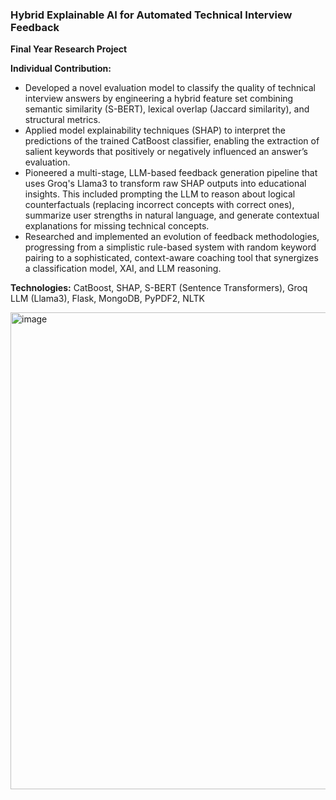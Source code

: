 

### Hybrid Explainable AI for Automated Technical Interview Feedback

**Final Year Research Project**

**Individual Contribution:**
* Developed a novel evaluation model to classify the quality of technical interview answers by engineering a hybrid feature set combining semantic similarity (S-BERT), lexical overlap (Jaccard similarity), and structural metrics.
* Applied model explainability techniques (SHAP) to interpret the predictions of the trained CatBoost classifier, enabling the extraction of salient keywords that positively or negatively influenced an answer’s evaluation.
* Pioneered a multi-stage, LLM-based feedback generation pipeline that uses Groq's Llama3 to transform raw SHAP outputs into educational insights. This included prompting the LLM to reason about logical counterfactuals (replacing incorrect concepts with correct ones), summarize user strengths in natural language, and generate contextual explanations for missing technical concepts.
* Researched and implemented an evolution of feedback methodologies, progressing from a simplistic rule-based system with random keyword pairing to a sophisticated, context-aware coaching tool that synergizes a classification model, XAI, and LLM reasoning.

**Technologies:** CatBoost, SHAP, S-BERT (Sentence Transformers), Groq LLM (Llama3), Flask, MongoDB, PyPDF2, NLTK

<img width="863" height="763" alt="image" src="https://github.com/user-attachments/assets/600257dc-52f8-4f19-9ccd-d7675a94a309" />
